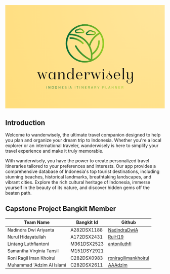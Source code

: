 <img alt="banner ternaku" src="https://github.com/Wander-Wisely/.github/blob/main/profile/banner.png?raw=true"><br>

## Introduction

Welcome to wanderwisely, the ultimate travel companion designed to help you plan and organize your dream trip to Indonesia. Whether you're a local explorer or an international traveler, wanderwisely is here to simplify your travel experience and make it truly memorable.

With wanderwisely, you have the power to create personalized travel itineraries tailored to your preferences and interests. Our app provides a comprehensive database of Indonesia's top tourist destinations, including stunning beaches, historical landmarks, breathtaking landscapes, and vibrant cities. Explore the rich cultural heritage of Indonesia, immerse yourself in the beauty of its nature, and discover hidden gems off the beaten path.

## Capstone Project Bangkit Member

| Team Name                 | Bangkit Id  | Github                                                          |
| ------------------------- | ----------- | --------------------------------------------------------------- |
| Nadindra Dwi Ariyanta     | A282DSX1188 | [NadindraDwiA](https://github.com/NadindraDwiA)                 |
| Nurul Hidayatullah        | A172DSX2431 | [RulH19 ](https://github.com/RulH19)                            |
| Lintang Luthfiantoni      | M361DSX2523 | [antoniluthfi](https://github.com/antoniluthfi)                 |
| Samantha Virginia Tansil  | M151DSY2921 | []()                                                            |
| Roni Ragil Iman Khoirul   | C282DSX0983 | [roniragilimankhoirul](https://github.com/roniragilimankhoirul) |
| Muhammad 'Adzim Al Islami | C282DSX2611 | [AAAdzim](https://github.com/AAAdzim)                           |
